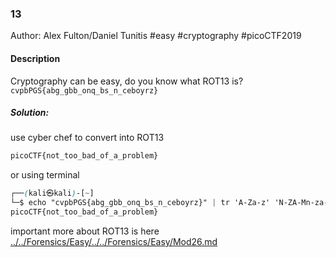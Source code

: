 ### 13

Author: Alex Fulton/Daniel Tunitis
#easy #cryptography #picoCTF2019 
#### Description

Cryptography can be easy, do you know what ROT13 is? `cvpbPGS{abg_gbb_onq_bs_n_ceboyrz}`

##### Solution:
use cyber chef to convert into ROT13
```css
picoCTF{not_too_bad_of_a_problem}
```

or using terminal
```css
┌──(kali㉿kali)-[~]
└─$ echo "cvpbPGS{abg_gbb_onq_bs_n_ceboyrz}" | tr 'A-Za-z' 'N-ZA-Mn-za-m'
picoCTF{not_too_bad_of_a_problem}

```

important 
more about ROT13 is here [../../Forensics/Easy/../../Forensics/Easy/Mod26.md](../../Forensics/Easy/Mod26.md)
